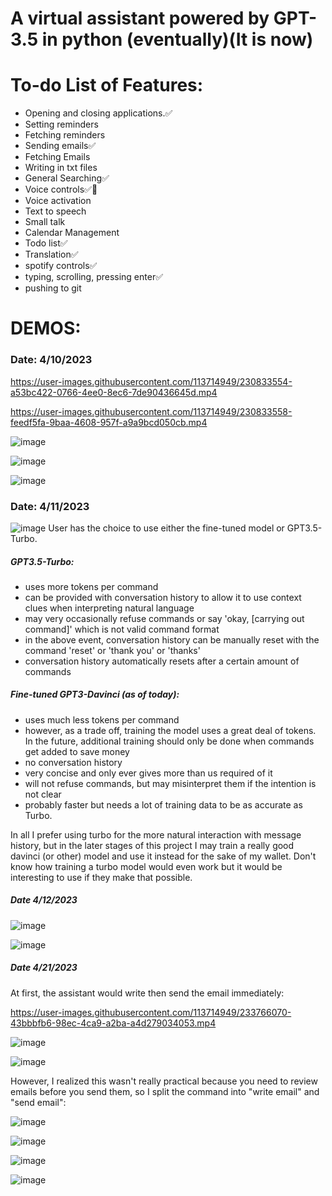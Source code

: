 # A virtual assistant powered by GPT-3.5 in python (eventually)(It is now)


# To-do List of Features:
- Opening and closing applications.✅
- Setting reminders
- Fetching reminders
- Sending emails✅
- Fetching Emails
- Writing in txt files
- General Searching✅
- Voice controls✅🛑
- Voice activation
- Text to speech
- Small talk
- Calendar Management
- Todo list✅
- Translation✅
- spotify controls✅
- typing, scrolling, pressing enter✅
- pushing to git

# DEMOS:
### Date: 4/10/2023

https://user-images.githubusercontent.com/113714949/230833554-a53bc422-0766-4ee0-8ec6-7de90436645d.mp4


https://user-images.githubusercontent.com/113714949/230833558-feedf5fa-9baa-4608-957f-a9a9bcd050cb.mp4

![image](https://user-images.githubusercontent.com/113714949/230833657-34f327db-8004-4309-9060-a55195738a2e.png)

![image](https://user-images.githubusercontent.com/113714949/230833492-1abab432-cd52-4d84-9936-a8bf25494fbe.png)

![image](https://user-images.githubusercontent.com/113714949/230943377-07a423f7-09a9-4f0c-bd5a-8569a8ede041.png)

### Date: 4/11/2023

![image](https://user-images.githubusercontent.com/113714949/231106839-77290444-a263-4966-ab96-14199509ed47.png)
User has the choice to use either the fine-tuned model or GPT3.5-Turbo.
##### GPT3.5-Turbo:
- uses more tokens per command
- can be provided with conversation history to allow it to use context clues when interpreting natural language
- may very occasionally refuse commands or say 'okay,  [carrying out command]' which is not valid command format
- in the above event, conversation history can be manually reset with the command 'reset' or 'thank you' or 'thanks'
- conversation history automatically resets after a certain amount of commands

##### Fine-tuned GPT3-Davinci (as of today):
- uses much less tokens per command
- however, as a trade off, training the model uses a great deal of tokens. In the future, additional training should only be done when commands get added to save money 
- no conversation history
- very concise and only ever gives more than us required of it
- will not refuse commands, but may misinterpret them if the intention is not clear
- probably faster but needs a lot of training data to be as accurate as Turbo.

In all I prefer using turbo for the more natural interaction with message history, but in the later stages of this project I may train a really good davinci (or other) model and use it instead for the sake of my wallet. Don't know how training a turbo model would even work but it would be interesting to use if they make that possible.

##### Date 4/12/2023

![image](https://user-images.githubusercontent.com/113714949/231656242-5e85f1d4-e0bd-4b80-b6d7-87c157ebc2ac.png)

![image](https://user-images.githubusercontent.com/113714949/231656323-ac30e9b4-780c-41e3-9b46-75982cf91c18.png)

##### Date 4/21/2023
At first, the assistant would write then send the email immediately:


https://user-images.githubusercontent.com/113714949/233766070-43bbbfb6-98ec-4ca9-a2ba-a4d279034053.mp4


![image](https://user-images.githubusercontent.com/113714949/233766085-74034c79-dac0-405a-8c3e-9054b703df65.png)

![image](https://user-images.githubusercontent.com/113714949/233766094-35adfa71-ed1e-4c37-bbcd-872981b9cc23.png)

However, I realized this wasn't really practical because you need to review emails before you send them, so I split the command into "write email" and "send email":

![image](https://user-images.githubusercontent.com/113714949/233766152-ca3316f8-0a04-4f34-a293-2fedefe2f46a.png)

![image](https://user-images.githubusercontent.com/113714949/233766138-696f7409-d07c-46c4-8217-4990f1a81b8c.png)

![image](https://user-images.githubusercontent.com/113714949/233766168-e18dbfe3-e323-4c95-be00-3d79420a5516.png)

![image](https://user-images.githubusercontent.com/113714949/233766187-c0cbf35b-93bf-4983-9ba7-0a388402e1f9.png)

